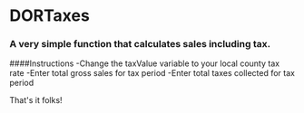 # DORTaxes
### A very simple function that calculates sales including tax.

####Instructions
-Change the taxValue variable to your local county tax rate
-Enter total gross sales for tax period
-Enter total taxes collected for tax period

That's it folks! 
